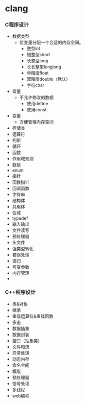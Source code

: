 # clang
### C程序设计
*   数据类型
    *   给变量分配一个合适的内存空间。
        *   整型int
        *   短整型short
        *   长整型long
        *   长长整型longlong
        *   单精度float
        *   双精度double（默认）
        *   字符char
*   常量
    *   不允许修改的数据
        *   使用define
        *   使用const
*   变量
    *   方便管理内存空间
*   存储类
*   运算符
*   判断
*   循环
*   函数
*   作用域规则
*   数组
*   enum
*   指针
*   函数指针
*   回调函数
*   字符串
*   结构体
*   共用体
*   位域
*   typedef
*   输入输出
*   文件读写
*   预处理器
*   头文件
*   强类型转化
*   错误处理
*   递归
*   可变参数
*   内存管理
*   
### C++程序设计
*   类&对象
*   继承
*   重载运算符&重载函数
*   多态
*   数据抽象
*   数据封装
*   接口（抽象类）
*   文件和流
*   异常处理
*   动态内存
*   命名空间
*   模版
*   预处理器
*   信号处理
*   多线程
*   web编程